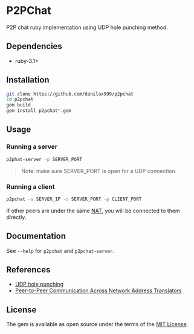 # P2PChat

P2P chat ruby implementation using UDP hole punching method.

## Dependencies

- ruby-3.1+

## Installation

```bash
git clone https://github.com/danilax999/p2pchat
cd p2pchat
gem build
gem install p2pchat*.gem
```

## Usage

### Running a server

```bash
p2phat-server -p SERVER_PORT
```

> Note: make sure SERVER_PORT is open for a UDP connection.

### Running a client

```bash
p2pchat -s SERVER_IP -o SERVER_PORT -p CLIENT_PORT
```

If other peers are under the same [NAT](https://en.wikipedia.org/wiki/Network_address_translation), you will be connected to them directly.

## Documentation

See `--help` for `p2pchat` and `p2pchat-server`.

## References

- [UDP hole punching](https://en.wikipedia.org/wiki/UDP_hole_punching)
- [Peer-to-Peer Communication Across Network Address Translators](https://bford.info/pub/net/p2pnat/)

## License

The gem is available as open source under the terms of the [MIT License](https://opensource.org/licenses/MIT).
